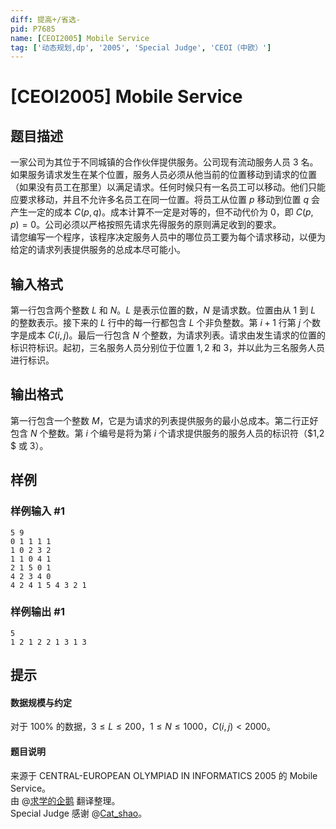 ```yaml
---
diff: 提高+/省选-
pid: P7685
name: [CEOI2005] Mobile Service
tag: ['动态规划,dp', '2005', 'Special Judge', 'CEOI（中欧）']
---
```

# [CEOI2005] Mobile Service
## 题目描述

一家公司为其位于不同城镇的合作伙伴提供服务。公司现有流动服务人员 $3$ 名。如果服务请求发生在某个位置，服务人员必须从他当前的位置移动到请求的位置（如果没有员工在那里）以满足请求。任何时候只有一名员工可以移动。他们只能应要求移动，并且不允许多名员工在同一位置。将员工从位置 $p$ 移动到位置 $q$ 会产生一定的成本 $C(p,q)$。成本计算不一定是对等的，但不动代价为 $0$，即 $C(p,p)=0$。公司必须以严格按照先请求先得服务的原则满足收到的要求。  
请您编写一个程序，该程序决定服务人员中的哪位员工要为每个请求移动，以便为给定的请求列表提供服务的总成本尽可能小。
## 输入格式

第一行包含两个整数 $L$ 和 $N$。$L$ 是表示位置的数，$N$ 是请求数。位置由从 $1$ 到 $L$ 的整数表示。接下来的 $L$ 行中的每一行都包含 $L$ 个非负整数。第 $i+1$ 行第 $j$ 个数字是成本 $C(i,j)$。最后一行包含 $N$ 个整数，为请求列表。请求由发生请求的位置的标识符标识。起初，三名服务人员分别位于位置 $1,2$ 和 $3$，并以此为三名服务人员进行标识。
## 输出格式

第一行包含一个整数 $M$，它是为请求的列表提供服务的最小总成本。第二行正好包含 $N$ 个整数。第 $i$ 个编号是将为第 $i$ 个请求提供服务的服务人员的标识符（$1,2 $ 或 $3$）。
## 样例

### 样例输入 #1
```
5 9
0 1 1 1 1
1 0 2 3 2
1 1 0 4 1
2 1 5 0 1
4 2 3 4 0
4 2 4 1 5 4 3 2 1
```
### 样例输出 #1
```
5
1 2 1 2 2 1 3 1 3 
```
## 提示

#### 数据规模与约定  
对于 $100 \%$ 的数据，$3 \leq L \leq 200$，$1 \leq N \leq 1000$，$C(i,j) <2000$。  
#### 题目说明  
来源于 CENTRAL-EUROPEAN OLYMPIAD IN INFORMATICS 2005 的 Mobile  Service。  
由 @[求学的企鹅](/user/271784) 翻译整理。  
Special Judge 感谢 @[Cat_shao](/user/234011)。
